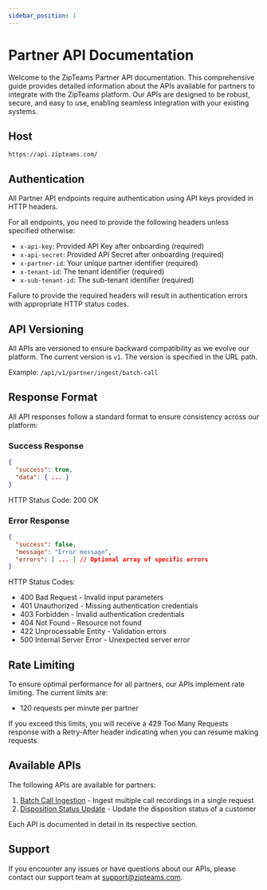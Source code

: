 ```yaml
---
sidebar_position: 1
---
```


# Partner API Documentation

Welcome to the ZipTeams Partner API documentation. This comprehensive guide provides detailed information about the APIs available for partners to integrate with the ZipTeams platform. Our APIs are designed to be robust, secure, and easy to use, enabling seamless integration with your existing systems.

## Host

`https://api.zipteams.com/`

## Authentication

All Partner API endpoints require authentication using API keys provided in HTTP headers.

For all endpoints, you need to provide the following headers unless specified otherwise:

- `x-api-key`: Provided API Key after onboarding (required)
- `x-api-secret`: Provided API Secret after onboarding (required)
- `x-partner-id`: Your unique partner identifier (required)
- `x-tenant-id`: The tenant identifier (required)
- `x-sub-tenant-id`: The sub-tenant identifier (required)

Failure to provide the required headers will result in authentication errors with appropriate HTTP status codes.

## API Versioning

All APIs are versioned to ensure backward compatibility as we evolve our platform. The current version is `v1`. The version is specified in the URL path.

Example: `/api/v1/partner/ingest/batch-call`

## Response Format

All API responses follow a standard format to ensure consistency across our platform:

### Success Response

```json
{
  "success": true,
  "data": { ... }
}
```

HTTP Status Code: 200 OK

### Error Response

```json
{
  "success": false,
  "message": "Error message",
  "errors": [ ... ] // Optional array of specific errors
}
```

HTTP Status Codes:
- 400 Bad Request - Invalid input parameters
- 401 Unauthorized - Missing authentication credentials
- 403 Forbidden - Invalid authentication credentials
- 404 Not Found - Resource not found
- 422 Unprocessable Entity - Validation errors
- 500 Internal Server Error - Unexpected server error

## Rate Limiting

To ensure optimal performance for all partners, our APIs implement rate limiting. The current limits are:

- 120 requests per minute per partner

If you exceed this limits, you will receive a 429 Too Many Requests response with a Retry-After header indicating when you can resume making requests.

## Available APIs

The following APIs are available for partners:

1. [Batch Call Ingestion](./batch-call-ingestion.md) - Ingest multiple call recordings in a single request
2. [Disposition Status Update](./disposition-status-update.md) - Update the disposition status of a customer

Each API is documented in detail in its respective section.

## Support

If you encounter any issues or have questions about our APIs, please contact our support team at [support@zipteams.com](mailto:support@zipteams.com).